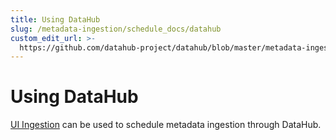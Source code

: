 ```yaml
---
title: Using DataHub
slug: /metadata-ingestion/schedule_docs/datahub
custom_edit_url: >-
  https://github.com/datahub-project/datahub/blob/master/metadata-ingestion/schedule_docs/datahub.md
---
```


# Using DataHub

[UI Ingestion](../../docs/ui-ingestion.md) can be used to schedule metadata ingestion through DataHub.
